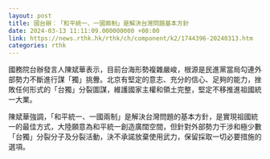```yaml
---
layout: post
title: 國台辦︰「和平統一、一國兩制」是解決台灣問題基本方針
date: 2024-03-13 11:11:09.000000000 +08:00
link: https://news.rthk.hk/rthk/ch/component/k2/1744396-20240313.htm
categories: rthk
---
```


國務院台辦發言人陳斌華表示，目前台海形勢複雜嚴峻，根源是民進黨當局勾連外部勢力不斷進行謀「獨」挑釁。北京有堅定的意志、充分的信心、足夠的能力，挫敗任何形式的「台獨」分裂圖謀，維護國家主權和領土完整，堅定不移推進祖國統一大業。

陳斌華強調，「和平統一、一國兩制」是解決台灣問題的基本方針，是實現祖國統一的最佳方式，大陸願意為和平統一創造廣闊空間，但針對外部勢力干涉和極少數「台獨」分裂分子及分裂活動，決不承諾放棄使用武力，保留採取一切必要措施的選項。
